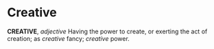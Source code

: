 # Creative

**CREATIVE**, _adjective_ Having the power to create, or exerting the act of creation; as _creative_ fancy; _creative_ power.